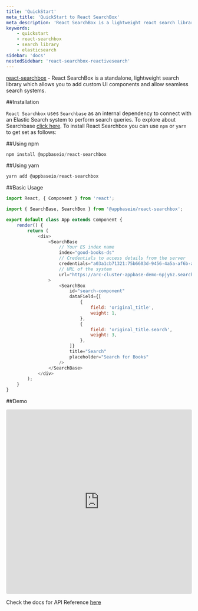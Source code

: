 ```yaml
---
title: 'QuickStart'
meta_title: 'QuickStart to React SearchBox'
meta_description: 'React SearchBox is a lightweight react search library with some common utilities.'
keywords:
    - quickstart
    - react-searchbox
    - search library
    - elasticsearch
sidebar: 'docs'
nestedSidebar: 'react-searchbox-reactivesearch'
---
```


[react-searchbox](https://github.com/appbaseio/react-searchbox) - React SearchBox is a standalone, lightweight search library which allows you to add custom UI components and allow seamless search systems.

##Installation

`React Searchbox` uses `Searchbase` as an internal dependency to connect with an Elastic Search system to perform search queries. To explore about Searchbase [click here](). To install React Searchbox you can use `npm` or `yarn` to get set as follows:

##Using npm

```js
npm install @appbaseio/react-searchbox
```

##Using yarn

```js
yarn add @appbaseio/react-searchbox
```

##Basic Usage

```js
import React, { Component } from 'react';

import { SearchBase, SearchBox } from '@appbaseio/react-searchbox';

export default class App extends Component {
	render() {
		return (
			<div>
				<SearchBase
					// Your ES index name
					index="good-books-ds"
					// Credentials to access details from the server
					credentials="a03a1cb71321:75b6603d-9456-4a5a-af6b-a487b309eb61"
					// URL of the system
					url="https://arc-cluster-appbase-demo-6pjy6z.searchbase.io"
				>
					<SearchBox
						id="search-component"
						dataField={[
							{
								field: 'original_title',
								weight: 1,
							},
							{
								field: 'original_title.search',
								weight: 3,
							},
						]}
						title="Search"
						placeholder="Search for Books"
					/>
				</SearchBase>
			</div>
		);
	}
}
```

##Demo

<iframe src="https://codesandbox.io/embed/github/appbaseio/searchbox/tree/master/packages/react-searchbox/examples/demo" style="width:100%; height:500px; border:0; border-radius: 4px; overflow:hidden;" sandbox="allow-modals allow-forms allow-popups allow-scripts allow-same-origin"></iframe>

Check the docs for API Reference [here](/docs/reactivesearch/react-searchbox/apireference/)
